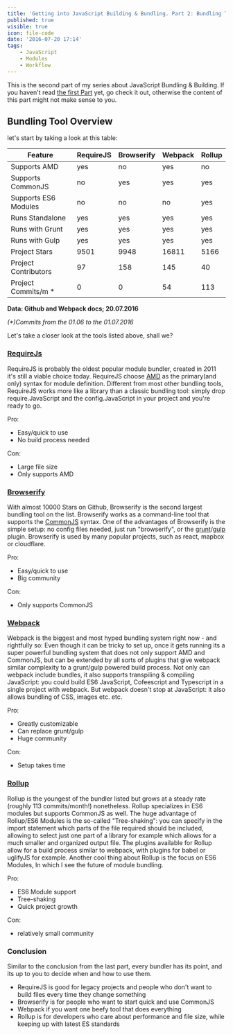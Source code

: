 ```yaml
---
title: 'Getting into JavaScript Building & Bundling. Part 2: Bundling Tools'
published: true
visible: true
icon: file-code
date: '2016-07-20 17:14'
tags:
    - JavaScript
    - Modules
    - Workflow
---
```


This is the second part of my series about JavaScript Bundling & Building. If you haven't read [the first Part](http://f-rilling.com/getting-into-javascript-building-and-bundling-part-1-modules) yet, go check it out, otherwise the content of this part might not make sense to you.

## Bundling Tool Overview

let's start by taking a look at this table:

Feature              | RequireJS | Browserify | Webpack | Rollup
-------------------- | --------- | ---------- | ------- | ------
Supports AMD         | yes       | no         | yes     | no
Supports CommonJS    | no        | yes        | yes     | yes
Supports ES6 Modules | no        | no         | no      | yes
Runs Standalone      | yes       | yes        | yes     | yes
Runs with Grunt      | yes       | yes        | yes     | yes
Runs with Gulp       | yes       | yes        | yes     | yes
Project Stars        | 9501      | 9948       | 16811   | 5166
Project Contributors | 97        | 158        | 145     | 40
Project Commits/m *  | 0         | 0          | 54      | 113

**Data: Github and Webpack docs; 20.07.2016**

_(*)Commits from the 01.06 to the 01.07.2016_

Let's take a closer look at the tools listed above, shall we?

### [RequireJs](http://requirejs.org)

RequireJS is probably the oldest popular module bundler, created in 2011 it's still a viable choice today. RequireJS choose [AMD](http://f-rilling.com/getting-into-JavaScript-building-and-bundling-part-1-modules) as the primary(and only) syntax for module definition. Different from most other bundling tools, RequireJS works more like a library than a classic bundling tool: simply drop require.JavaScript and the config.JavaScript in your project and you're ready to go.

Pro:

- Easy/quick to use
- No build process needed

Con:

- Large file size
- Only supports AMD

### [Browserify](http://browserify.org/)

With almost 10000 Stars on Github, Browserify is the second largest bundling tool on the list. Browserify works as a command-line tool that supports the [CommonJS](http://f-rilling.com/getting-into-JavaScript-building-and-bundling-part-1-modules) syntax. One of the advantages of Browserify is the simple setup: no config files needed, just run "browserify", or the [grunt](https://www.npmjs.com/package/grunt-browserify)/[gulp](https://www.npmjs.com/package/gulp-browserify) plugin. Browserify is used by many popular projects, such as react, mapbox or cloudflare.

Pro:

- Easy/quick to use
- Big community

Con:

- Only supports CommonJS

### [Webpack](https://webpack.github.io/)

Webpack is the biggest and most hyped bundling system right now - and rightfully so: Even though it can be tricky to set up, once it gets running its a super powerful bundling system that does not only support AMD and CommonJS, but can be extended by all sorts of plugins that give webpack similar complexity to a grunt/gulp powered build process. Not only can webpack include bundles, it also supports transpiling & compiling JavaScript: you could build ES6 JavaScript, Cofeescript and Typescript in a single project with webpack. But webpack doesn't stop at JavaScript: it also allows bundling of CSS, images etc. etc.

Pro:

- Greatly customizable
- Can replace grunt/gulp
- Huge community

Con:

- Setup takes time

### [Rollup](http://rollupjs.org/)

Rollup is the youngest of the bundler listed but grows at a steady rate (roughly 113 commits/month!) nonetheless. Rollup specializes in ES6 modules but supports CommonJS as well. The huge advantage of Rollup/ES6 Modules is the so-called "Tree-shaking": you can specify in the import statement which parts of the file required should be included, allowing to select just one part of a library for example which allows for a much smaller and organized output file. The plugins available for Rollup allow for a build process similar to webpack, with plugins for babel or uglifyJS for example. Another cool thing about Rollup is the focus on ES6 Modules, In which I see the future of module bundling.

Pro:

- ES6 Module support
- Tree-shaking
- Quick project growth

Con:

- relatively small community

### Conclusion

Similar to the conclusion from the last part, every bundler has its point, and its up to you to decide when and how to use them.

- RequireJS is good for legacy projects and people who don't want to build files every time they change something
- Browserify is for people who want to start quick and use CommonJS
- Webpack if you want one beefy tool that does everything
- Rollup is for developers who care about performance and file size, while keeping up with latest ES standards

